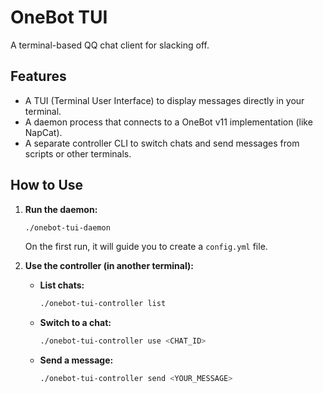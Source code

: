# OneBot TUI

A terminal-based QQ chat client for slacking off.

## Features

- A TUI (Terminal User Interface) to display messages directly in your terminal.
- A daemon process that connects to a OneBot v11 implementation (like NapCat).
- A separate controller CLI to switch chats and send messages from scripts or other terminals.

## How to Use

1.  **Run the daemon:**
    ```sh
    ./onebot-tui-daemon
    ```
    On the first run, it will guide you to create a `config.yml` file.

2.  **Use the controller (in another terminal):**
    - **List chats:**
      ```sh
      ./onebot-tui-controller list
      ```
    - **Switch to a chat:**
      ```sh
      ./onebot-tui-controller use <CHAT_ID>
      ```
    - **Send a message:**
      ```sh
      ./onebot-tui-controller send <YOUR_MESSAGE>
      ```
